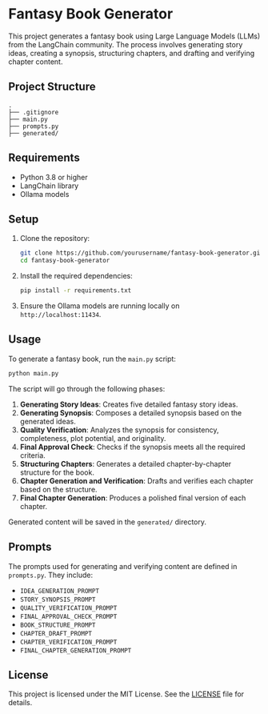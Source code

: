 # Fantasy Book Generator

This project generates a fantasy book using Large Language Models (LLMs) from the LangChain community. The process involves generating story ideas, creating a synopsis, structuring chapters, and drafting and verifying chapter content.

## Project Structure

```
.
├── .gitignore
├── main.py
├── prompts.py
├── generated/
```

## Requirements

- Python 3.8 or higher
- LangChain library
- Ollama models

## Setup

1. Clone the repository:
    ```sh
    git clone https://github.com/yourusername/fantasy-book-generator.git
    cd fantasy-book-generator
    ```

2. Install the required dependencies:
    ```sh
    pip install -r requirements.txt
    ```

3. Ensure the Ollama models are running locally on `http://localhost:11434`.

## Usage

To generate a fantasy book, run the `main.py` script:
```sh
python main.py
```

The script will go through the following phases:

1. **Generating Story Ideas**: Creates five detailed fantasy story ideas.
2. **Generating Synopsis**: Composes a detailed synopsis based on the generated ideas.
3. **Quality Verification**: Analyzes the synopsis for consistency, completeness, plot potential, and originality.
4. **Final Approval Check**: Checks if the synopsis meets all the required criteria.
5. **Structuring Chapters**: Generates a detailed chapter-by-chapter structure for the book.
6. **Chapter Generation and Verification**: Drafts and verifies each chapter based on the structure.
7. **Final Chapter Generation**: Produces a polished final version of each chapter.

Generated content will be saved in the `generated/` directory.

## Prompts

The prompts used for generating and verifying content are defined in `prompts.py`. They include:

- `IDEA_GENERATION_PROMPT`
- `STORY_SYNOPSIS_PROMPT`
- `QUALITY_VERIFICATION_PROMPT`
- `FINAL_APPROVAL_CHECK_PROMPT`
- `BOOK_STRUCTURE_PROMPT`
- `CHAPTER_DRAFT_PROMPT`
- `CHAPTER_VERIFICATION_PROMPT`
- `FINAL_CHAPTER_GENERATION_PROMPT`

## License

This project is licensed under the MIT License. See the [LICENSE](LICENSE) file for details.